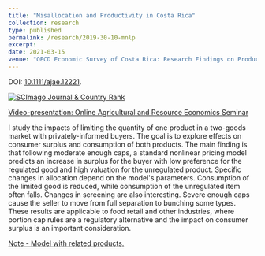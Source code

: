 ```yaml
---
title: "Misallocation and Productivity in Costa Rica"
collection: research
type: published
permalink: /research/2019-30-10-mnlp
excerpt:
date: 2021-03-15
venue: "OECD Economic Survey of Costa Rica: Research Findings on Productivity, OECD Publishing, Paris"
---
```


DOI: [10.1111/ajae.12221](https://doi.org/10.1111/ajae.12221).

<a href="https://www.scimagojr.com/journalsearch.php?q=69623&amp;tip=sid&amp;exact=no" title="SCImago Journal &amp; Country Rank"><img border="0" src="https://www.scimagojr.com/journal_img.php?id=69623" alt="SCImago Journal &amp; Country Rank"  /></a>

[Video-presentation: Online Agricultural and Resource Economics Seminar](https://www.youtube.com/watch?v=RF24TWyw0q0&ab_channel=%23OARES)

I study the impacts of limiting the quantity of one product in a two-goods market with privately-informed buyers. The goal is to explore effects on consumer surplus and consumption of both products. The main finding is that following moderate enough caps, a standard nonlinear pricing model predicts an increase in surplus for the buyer with low preference for the regulated good and high valuation for the unregulated product. Specific changes in allocation depend on the model's parameters. Consumption of the limited good is reduced, while consumption of the unregulated item often falls.  Changes in screening are also interesting. Severe enough caps cause the seller to move from full separation to bunching some types. These results are applicable to food retail and other industries, where portion cap rules are a regulatory alternative and the impact on consumer surplus is an important consideration.

[Note - Model with related products.](https://jgnunol.github.io/files/notemulticap.pdf)
